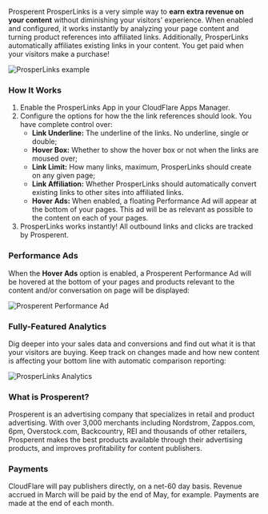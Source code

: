Prosperent ProsperLinks is a very simple way to **earn extra revenue on your content** without diminishing your visitors' experience. When enabled and configured, it works instantly by analyzing your page content and turning product references into affiliated links. Additionally, ProsperLinks automatically affiliates existing links in your content. You get paid when your visitors make a purchase!

![ProsperLinks example](/images/apps/prosperlinks/plink-example.png)

### How It Works

1. Enable the ProsperLinks App in your CloudFlare Apps Manager.
2. Configure the options for how the the link references should look. You have complete control over:
    + **Link Underline:** The underline of the links. No underline, single or double;
    + **Hover Box:** Whether to show the hover box or not when the links are moused over;
    + **Link Limit:** How many links, maximum, ProsperLinks should create on any given page;
    + **Link Affiliation:** Whether ProsperLinks should automatically convert existing links to other sites into affiliated links.
    + **Hover Ads:** When enabled, a floating Performance Ad will appear at the bottom of your pages. This ad will be as relevant as possible to the content on each of your pages.
3. ProsperLinks works instantly! All outbound links and clicks are tracked by Prosperent.

### Performance Ads

When the **Hover Ads** option is enabled, a Prosperent Performance Ad will be hovered at the bottom of your pages and products relevant to the content and/or conversation on page will be displayed:

![Prosperent Performance Ad](/images/apps/prosperlinks/pa-example.png)

### Fully-Featured Analytics

Dig deeper into your sales data and conversions and find out what it is that your visitors are buying. Keep track on changes made and how new content is affecting your bottom line with automatic comparison reporting:

![ProsperLinks Analytics](/images/apps/prosperlinks/analytics.png)

### What is Prosperent?

Prosperent is an advertising company that specializes in retail and product advertising. With over 3,000 merchants including Nordstrom, Zappos.com, 6pm, Overstock.com, Backcountry, REI and thousands of other retailers, Prosperent makes the best products available through their advertising products, and improves profitability for content publishers.

### Payments

CloudFlare will pay publishers directly, on a net-60 day basis. Revenue accrued in March will be paid by the end of May, for example. Payments are made at the end of each month.
